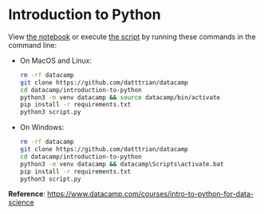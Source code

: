 # Introduction to Python

View [the notebook](notebook.ipynb) or execute [the script](script.py) by running these commands in the command line:

- On MacOS and Linux:

    ``` bash
    rm -rf datacamp
    git clone https://github.com/datttrian/datacamp
    cd datacamp/introduction-to-python
    python3 -m venv datacamp && source datacamp/bin/activate
    pip install -r requirements.txt
    python3 script.py
    ```

- On Windows:

    ``` bash
    rm -rf datacamp
    git clone https://github.com/datttrian/datacamp
    cd datacamp/introduction-to-python
    python3 -m venv datacamp && datacamp\Scripts\activate.bat
    pip install -r requirements.txt
    python3 script.py
    ```

**Reference**: https://www.datacamp.com/courses/intro-to-python-for-data-science
